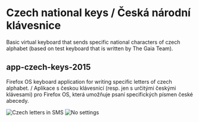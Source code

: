 Czech national keys / Česká národní klávesnice
===
Basic virtual keyboard that sends specific national characters of czech alphabet (based on test keyboard that is written by The Gaia Team).

app-czech-keys-2015
---
Firefox OS keyboard application for writing specific letters of czech alphabet. / Aplikace s českou klávesnicí (resp. jen s určitými českými klávesami) pro Firefox OS, která umožňuje psaní specifických písmen české abecedy.

![Czech letters in SMS](https://db.tt/keZgyL9G)&nbsp;![No settings](https://db.tt/eRoeyWjK)
